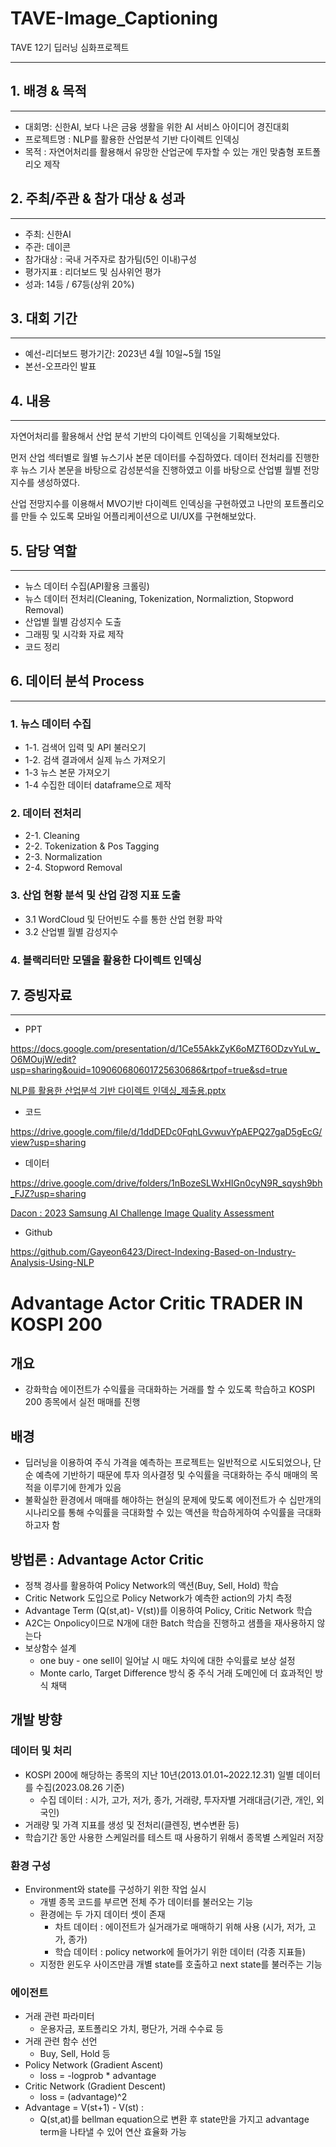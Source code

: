 # TAVE-Image_Captioning
TAVE 12기 딥러닝 심화프로젝트

---

## 1. 배경 & 목적

---

- 대회명: 신한AI, 보다 나은 금융 생활을 위한 AI 서비스 아이디어 경진대회
- 프로젝트명 : NLP를 활용한 산업분석 기반 다이렉트 인덱싱
- 목적 : 자연어처리를 활용해서 유망한 산업군에 투자할 수 있는 개인 맞춤형 포트폴리오 제작

## 2. 주최/주관 & 참가 대상 & 성과

---

- 주최: 신한AI
- 주관: 데이콘
- 참가대상 : 국내 거주자로 참가팀(5인 이내)구성
- 평가지표 : 리더보드 및 심사위언 평가
- 성과: 14등 / 67등(상위 20%)

## 3. 대회 기간

---

- 예선-리더보드 평가기간: 2023년 4월 10일~5월 15일
- 본선-오프라인 발표

## 4. 내용

---

자연어처리를 활용해서 산업 분석 기반의 다이렉트 인덱싱을 기획해보았다.

먼저 산업 섹터별로 월별 뉴스기사 본문 데이터를 수집하였다. 데이터 전처리를 진행한 후 뉴스 기사 본문을 바탕으로 감성분석을 진행하였고 이를 바탕으로 산업별 월별 전망지수를 생성하였다.

산업 전망지수를 이용해서 MVO기반 다이렉트 인덱싱을 구현하였고 나만의 포트폴리오를 만들 수 있도록 모바일 어플리케이션으로 UI/UX를 구현해보았다.

## 5. 담당 역할

---

- 뉴스 데이터 수집(API활용 크롤링)
- 뉴스 데이터 전처리(Cleaning, Tokenization, Normaliztion, Stopword Removal)
- 산업별 월별 감성지수 도출
- 그래핑 및 시각화 자료 제작
- 코드 정리

## 6. 데이터 분석 Process

---

### 1. 뉴스 데이터 수집

- 1-1. 검색어 입력 및 API 불러오기
- 1-2. 검색 결과에서 실제 뉴스 가져오기
- 1-3 뉴스 본문 가져오기
- 1-4 수집한 데이터 dataframe으로 제작

### 2. 데이터 전처리

- 2-1. Cleaning
- 2-2. Tokenization & Pos Tagging
- 2-3. Normalization
- 2-4. Stopword Removal

### 3. 산업 현황 분석 및 산업 감정 지표 도출

- 3.1 WordCloud 및 단어빈도 수를 통한 산업 현황 파악
- 3.2 산업별 월별 감성지수

### 4. 블랙리터만 모델을 활용한 다이렉트 인덱싱

## 7. 증빙자료

---

- PPT

https://docs.google.com/presentation/d/1Ce55AkkZyK6oMZT6ODzvYuLw_O6MOujW/edit?usp=sharing&ouid=109060680601725630686&rtpof=true&sd=true

[NLP를 활용한 산업분석 기반 다이렉트 인덱싱_제출용.pptx](https://s3-us-west-2.amazonaws.com/secure.notion-static.com/720262de-080d-4b3b-bf95-78ced06c9744/NLP%EB%A5%BC_%ED%99%9C%EC%9A%A9%ED%95%9C_%EC%82%B0%EC%97%85%EB%B6%84%EC%84%9D_%EA%B8%B0%EB%B0%98_%EB%8B%A4%EC%9D%B4%EB%A0%89%ED%8A%B8_%EC%9D%B8%EB%8D%B1%EC%8B%B1_%EC%A0%9C%EC%B6%9C%EC%9A%A9.pptx)

- 코드

https://drive.google.com/file/d/1ddDEDc0FqhLGvwuvYpAEPQ27gaD5gEcG/view?usp=sharing

- 데이터

https://drive.google.com/drive/folders/1nBozeSLWxHIGn0cyN9R_sqysh9bh_FJZ?usp=sharing

[Dacon : 2023 Samsung AI Challenge Image Quality Assessment](https://dacon.io/competitions/official/236134/data)


- Github

https://github.com/Gayeon6423/Direct-Indexing-Based-on-Industry-Analysis-Using-NLP
























# Advantage Actor Critic TRADER IN KOSPI 200

## 개요
- 강화학습 에이전트가 수익률을 극대화하는 거래를 할 수 있도록 학습하고 KOSPI 200 종목에서 실전 매매를 진행

## 배경 
- 딥러닝을 이용하여 주식 가격을 예측하는 프로젝트는 일반적으로 시도되었으나, 단순 예측에 기반하기 때문에 투자 의사결정 및 수익률을 극대화하는 주식 매매의 목적을 이루기에 한계가 있음
- 불확실한 환경에서 매매를 해야하는 현실의 문제에 맞도록 에이전트가 수 십만개의 시나리오를 통해 수익률을 극대화할 수 있는 액션을 학습하게하여 수익률을 극대화하고자 함

## 방법론 : Advantage Actor Critic 
- 정책 경사를 활용하여 Policy Network의 액션(Buy, Sell, Hold) 학습
- Critic Network 도입으로 Policy Network가 예측한 action의 가치 측정
- Advantage Term (Q(st,at)- V(st))를 이용하여 Policy, Critic Network 학습
- A2C는 Onpolicy이므로 N개에 대한 Batch 학습을 진행하고 샘플을 재사용하지 않는다
- 보상함수 설계
  - one buy - one sell이 일어날 시 매도 차익에 대한 수익률로 보상 설정 
  - Monte carlo, Target Difference 방식 중 주식 거래 도메인에 더 효과적인 방식 채택

## 개발 방향

### 데이터 및 처리
- KOSPI 200에 해당하는 종목의 지난 10년(2013.01.01~2022.12.31) 일별 데이터를 수집(2023.08.26 기준)
  - 수집 데이터 : 시가, 고가, 저가, 종가, 거래량, 투자자별 거래대금(기관, 개인, 외국인)
- 거래량 및 가격 지표를 생성 및 전처리(클렌징, 변수변환 등)
- 학습기간 동안 사용한 스케일러를 테스트 때 사용하기 위해서 종목별 스케일러 저장

### 환경 구성
- Environment와 state를 구성하기 위한 작업 실시
  - 개별 종목 코드를 부르면 전체 주가 데이터를 불러오는 기능
  - 환경에는 두 가지 데이터 셋이 존재
    - 차트 데이터 : 에이전트가 실거래가로 매매하기 위해 사용 (시가, 저가, 고가, 종가)
    - 학습 데이터 : policy network에 들어가기 위한 데이터 (각종 지표들)
  - 지정한 윈도우 사이즈만큼 개별 state를 호출하고 next state를 불러주는 기능

### 에이전트
- 거래 관련 파라미터
  - 운용자금, 포트폴리오 가치, 평단가, 거래 수수료 등
- 거래 관련 함수 선언
  - Buy, Sell, Hold 등
- Policy Network (Gradient Ascent)
  - loss = -logprob * advantage
- Critic Network (Gradient Descent)
  - loss = (advantage)^2
- Advantage = V(st+1) - V(st) :
  - Q(st,at)를 bellman equation으로 변환 후 state만을 가지고 advantage term을 나타낼 수 있어 연산 효율화 가능

